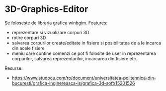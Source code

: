# 3D-Graphics-Editor

Se foloseste de libraria grafica winbgim.
Features:
  - reprezentare si vizualizare corpuri 3D
  - rotire corpuri 3D
  - salvarea corpurilor create/editate in fisiere si posibilitatea de a le incarca din acele fisiere
  - meniu care contine comenzi ce pot fi folosite de user in reprezentarea corpurilor, salvarea reprezentarilor, incarcarea din fisiere etc.

Resurse:
  - https://www.studocu.com/ro/document/universitatea-politehnica-din-bucuresti/grafica-inginereasca-is/grafica-3d-soft/15201526
